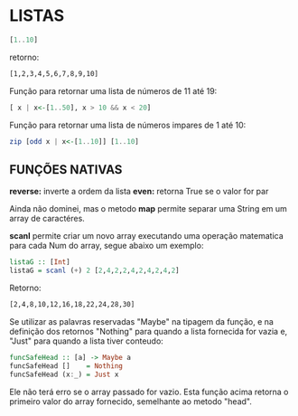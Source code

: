 # LISTAS

```haskell
[1..10]
```

retorno:

```bash
[1,2,3,4,5,6,7,8,9,10]
```

Função para retornar uma lista de números de 11 até 19:

```haskell
[ x | x<-[1..50], x > 10 && x < 20]
```

Função para retornar uma lista de números impares de 1 até 10:

```haskell
zip [odd x | x<-[1..10]] [1..10]
```

## FUNÇÕES NATIVAS

**reverse:** inverte a ordem da lista
**even:** retorna True se o valor for par

Ainda não dominei, mas o metodo **map** permite separar uma String em um array de caractéres.

**scanl** permite criar um novo array executando uma operação matematica para cada Num do array, segue abaixo um exemplo:

```haskell
listaG :: [Int]
listaG = scanl (+) 2 [2,4,2,2,4,2,4,2,4,2]
```

Retorno:

```bash
[2,4,8,10,12,16,18,22,24,28,30]
```

Se utilizar as palavras reservadas "Maybe" na tipagem da função, e na definição dos retornos "Nothing" para quando a lista fornecida for vazia e, "Just" para quando a lista tiver conteudo:

```haskell
funcSafeHead :: [a] -> Maybe a
funcSafeHead []    = Nothing
funcSafeHead (x:_) = Just x
```

Ele não terá erro se o array passado for vazio. Esta função acima retorna o primeiro valor do array fornecido, semelhante ao metodo "head".
